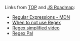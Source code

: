 Links from [TOP](https://www.theodinproject.com/) and [JS Roadmap](https://roadmap.sh/javascript):

-  [Regular Expressions - MDN](https://developer.mozilla.org/en-US/docs/Web/JavaScript/Guide/Regular_Expressions)
-  [When to not use Regex](https://softwareengineering.stackexchange.com/questions/113237/when-you-should-not-use-regular-expressions)
-  [Regex simplified video](https://www.youtube.com/watch?v=rhzKDrUiJVk)  
-  [Regex Pal](https://www.regexpal.com/)
